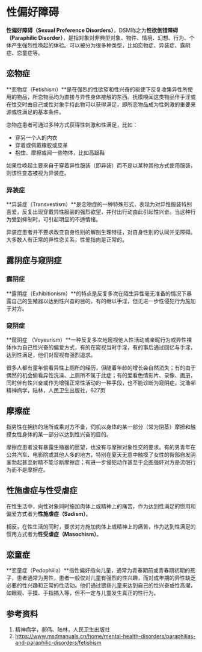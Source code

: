 # 性偏好障碍

**性偏好障碍（Sexual Preference Disorders）**，DSM称之为**性欲倒错障碍（Paraphilic Disorder）**，是指对象对非典型对象、物件、情境、幻想、行为、个体产生强烈性唤起的体验。可以被分为很多种类型，比如恋物症、异装症、露阴症、恋童症等。

## 恋物症

**恋物症（Fetishism）**是在强烈的性欲望和性兴奋的驱使下反复收集异性所使用的物品，所恋物品均为直接与异性身体接触的东西。抚摸嗅闻这类物品伴手淫或在性交时由自己或性对象手持此物可以获得满足，即所恋物品成为性刺激的重要来源或性满足的基本条件。

恋物症患者可通过多种方式获得性刺激和性满足，比如：

* 穿另一个人的内衣
* 穿着或佩戴橡胶或皮革
* 抱住、摩擦或闻一些物体，比如高跟鞋

如果性唤起主要来自于穿着异性服装（即异装）而不是以某种其他方式使用服装，则该性变态被视为异装症。

### 异装症 ###

**异装症（Transvestism）**是恋物症的一种特殊形式，表现为对异性服装特别喜爱，反复出现穿戴异性服装的强烈欲望，并付出行动由此引起性兴奋。当这种行为受到抑制时，可引起明显的不适情绪。

异装症患者并不要求改变自身性别的解剖生理特征，对自身性别的认同并无障碍。大多数人有正常的异性恋关系，性爱指向是正常的。

## 露阴症与窥阴症

### 露阴症

**露阴症（Exhibitionism）**的特点是反复多次在陌生异性毫无准备的情况下暴露自己的生殖器以达到性兴奋的目的，有的继以手淫，但无进一步性侵犯行为施加于对方。

### 窥阴症

**窥阴症 （Voyeurism）**一种反复多次地窥视他人性活动或亲昵行为或异性裸体作为自己性兴奋的偏爱方式，有的在窥视当时手淫，有的事后通过回忆与手淫，达到性满足，他们对窥视有强烈追求。

很多人都有童年偷看异性上厕所的经历，但随着年龄的增长会自然消失；有的由于偶然的机会偷看异性洗澡、上厕所不属于此症；有的爱看色情影片、录像、画册，同时伴有性兴奋或作为增强正常性活动的一种手段，也不能诊断为窥阴症。<ref>沈渔邨精神病学，陆林，人民卫生出版社，627页</ref>

## 摩擦症

指男性在拥挤的场所或乘对方不备，伺机以身体的某一部分（常为阴茎）摩擦和触摸女性身体的某一部分以达到性兴奋的目的。

摩擦症患者没有暴露生殖器的愿望，也没有与摩擦对象性交的要求。有的男青年在公共汽车、电影院或其他人多的地方，特别在夏天无意中触摸了女性的臀部自发阴茎勃起甚至射精不能诊断摩擦症；有进一步侵犯动作甚至于企图强奸对方是流氓行为而不是摩擦症。

## 性施虐症与性受虐症

在性生活中，向性对象同时施加肉体上或精神上的痛苦，作为达到性满足的惯用和偏爱方式者为**性施虐症（Sadism）**。

相反，在性生活的同时，要求对方施加肉体上或精神上的痛苦，作为达到性满足的惯用方式者为**性受虐症（Masochism）**。

## 恋童症

**恋童症（Pedophilia）**指性偏好指向儿童，通常为青春期前或青春期初期的孩子，患者通常为男性，患者一般仅对儿童有强烈的性兴趣，而对成年期的异性缺乏必要的性兴趣和正常的性活动。他们通过猥亵儿童来达到自己的性兴奋或性高潮，如眼观、手摸、手指插入等，但不一定与儿童发生真正的性行为。

## 参考资料

1. 精神病学，郝伟、陆林，人民卫生出版社
2. https://www.msdmanuals.cn/home/mental-health-disorders/paraphilias-and-paraphilic-disorders/fetishism
